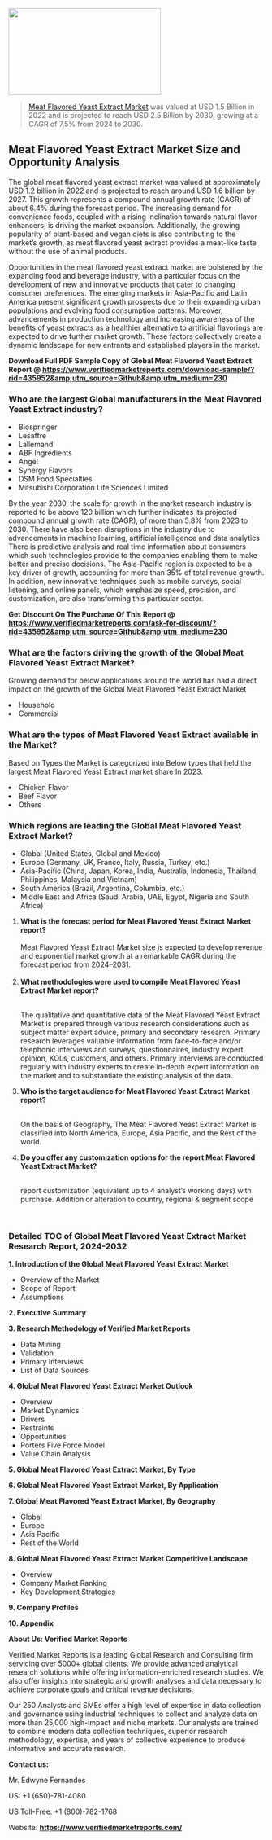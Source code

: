 <img src="https://ffe5etoiles.com/wp-content/uploads/2024/12/MST1-300x171.png" alt="" width="300" height="171" class="alignnone size-medium wp-image-20088" /><blockquote><p><p><a href="https://www.verifiedmarketreports.com/download-sample/?rid=435952&utm_source=Github&utm_medium=230" target="_blank">Meat Flavored Yeast Extract Market</a> was valued at USD 1.5 Billion in 2022 and is projected to reach USD 2.5 Billion by 2030, growing at a CAGR of 7.5% from 2024 to 2030.</p></blockquote><p><h2>Meat Flavored Yeast Extract Market Size and Opportunity Analysis</h2><p>The global meat flavored yeast extract market was valued at approximately USD 1.2 billion in 2022 and is projected to reach around USD 1.6 billion by 2027. This growth represents a compound annual growth rate (CAGR) of about 6.4% during the forecast period. The increasing demand for convenience foods, coupled with a rising inclination towards natural flavor enhancers, is driving the market expansion. Additionally, the growing popularity of plant-based and vegan diets is also contributing to the market’s growth, as meat flavored yeast extract provides a meat-like taste without the use of animal products.</p><p>Opportunities in the meat flavored yeast extract market are bolstered by the expanding food and beverage industry, with a particular focus on the development of new and innovative products that cater to changing consumer preferences. The emerging markets in Asia-Pacific and Latin America present significant growth prospects due to their expanding urban populations and evolving food consumption patterns. Moreover, advancements in production technology and increasing awareness of the benefits of yeast extracts as a healthier alternative to artificial flavorings are expected to drive further market growth. These factors collectively create a dynamic landscape for new entrants and established players in the market.</p></p><p class=""><strong>Download Full PDF Sample Copy of Global Meat Flavored Yeast Extract Report @ <a href="https://www.verifiedmarketreports.com/download-sample/?rid=435952&amp;utm_source=Github&amp;utm_medium=230" target="_blank">https://www.verifiedmarketreports.com/download-sample/?rid=435952&amp;utm_source=Github&amp;utm_medium=230</a></strong></p><h3 id="" class="">Who are the largest Global manufacturers in the Meat Flavored Yeast Extract industry?</h3><p><li>Biospringer</li><li> Lesaffre</li><li> Lallemand</li><li> ABF Ingredients</li><li> Angel</li><li> Synergy Flavors</li><li> DSM Food Specialties</li><li> Mitsubishi Corporation Life Sciences Limited</li></p><div class=""><div class="" dir="" data-message-author-role="" data-message-id="" data-message-model-slug=""><div class=""><div class=""><div class=""><div class="" dir="" data-message-author-role="" data-message-id="" data-message-model-slug=""><div class=""><div class=""><p>By the year 2030, the scale for growth in the market research industry is reported to be above 120 billion which further indicates its projected compound annual growth rate (CAGR), of more than 5.8% from 2023 to 2030. There have also been disruptions in the industry due to advancements in machine learning, artificial intelligence and data analytics There is predictive analysis and real time information about consumers which such technologies provide to the companies enabling them to make better and precise decisions. The Asia-Pacific region is expected to be a key driver of growth, accounting for more than 35% of total revenue growth. In addition, new innovative techniques such as mobile surveys, social listening, and online panels, which emphasize speed, precision, and customization, are also transforming this particular sector.</p><p><strong>Get Discount On The Purchase Of This Report @&nbsp; <a href="https://www.verifiedmarketreports.com/ask-for-discount/?rid=435952&amp;utm_source=Github&amp;utm_medium=230" target="_blank">https://www.verifiedmarketreports.com/ask-for-discount/?rid=435952&amp;utm_source=Github&amp;utm_medium=230</a></strong></p></div></div></div></div></div></div></div></div><h3 id="" class="">What are the factors driving the growth of the Global Meat Flavored Yeast Extract Market?</h3><p id="" class="">Growing demand for below applications around the world has had a direct impact on the growth of the Global Meat Flavored Yeast Extract Market</p><p id="" class=""><li>Household</li><li> Commercial</li></p><h3 id="" class="">What are the types of Meat Flavored Yeast Extract available in the Market?</h3><p id="" class="">Based on Types the Market is categorized into Below types that held the largest Meat Flavored Yeast Extract market share In 2023.</p><p id="" class=""><li>Chicken Flavor</li><li> Beef Flavor</li><li> Others</li></p><h3 id="" class="">Which regions are leading the Global Meat Flavored Yeast Extract Market?</h3><ul><li>Global (United States, Global and Mexico)</li><li>Europe (Germany, UK, France, Italy, Russia, Turkey, etc.)</li><li>Asia-Pacific (China, Japan, Korea, India, Australia, Indonesia, Thailand, Philippines, Malaysia and Vietnam)</li><li>South America (Brazil, Argentina, Columbia, etc.)</li><li>Middle East and Africa (Saudi Arabia, UAE, Egypt, Nigeria and South Africa)</li></ul><p><ol><li><strong>What is the forecast period for Meat Flavored Yeast Extract Market report?<br /></strong><br /><span data-sheets-root="1" data-sheets-value="{&quot;1&quot;:2,&quot;2&quot;:&quot;XXXX size is expected to develop revenue and exponential market growth at a remarkable CAGR during the forecast period from 2024&ndash;2030.&quot;}" data-sheets-userformat="{&quot;2&quot;:12674,&quot;4&quot;:{&quot;1&quot;:2,&quot;2&quot;:16776960},&quot;10&quot;:2,&quot;11&quot;:0,&quot;15&quot;:&quot;Arial&quot;,&quot;16&quot;:12}">Meat Flavored Yeast Extract Market size is expected to develop revenue and exponential market growth at a remarkable CAGR during the forecast period from 2024&ndash;2031.</span><br /><br /></li><li><strong>What methodologies were used to compile Meat Flavored Yeast Extract Market report?<br /><br /></strong><p>The qualitative and quantitative data of the&nbsp;Meat Flavored Yeast Extract Market is prepared through various research considerations such as subject matter expert advice, primary and secondary research. Primary research leverages valuable information from face-to-face and/or telephonic interviews and surveys, questionnaires, industry expert opinion, KOLs, customers, and others. Primary interviews are conducted regularly with industry experts to create in-depth expert information on the market and to substantiate the existing analysis of the data.&nbsp;</p></li><li><strong>Who is the target audience for Meat Flavored Yeast Extract Market report?<br /><br /></strong><p>On the basis of Geography, The&nbsp;Meat Flavored Yeast Extract Market is classified into North America, Europe, Asia Pacific, and the Rest of the world.</p></li><li><strong>Do you offer any customization options for the report Meat Flavored Yeast Extract Market?<br /><br /></strong><p>report customization (equivalent up to 4 analyst&rsquo;s working days) with purchase. Addition or alteration to country, regional &amp; segment scope</p><p>&nbsp;</p></li></ol></p><h3 id="" class="">Detailed TOC of Global Meat Flavored Yeast Extract Market Research Report, 2024-2032</h3><p id="" class=""><strong>1. Introduction of the Global Meat Flavored Yeast Extract Market</strong></p><ul><li>Overview of the Market</li><li>Scope of Report</li><li>Assumptions</li></ul><p id="" class=""><strong>2. Executive Summary</strong></p><p id="" class=""><strong>3. Research Methodology of&nbsp;Verified Market Reports</strong></p><ul><li>Data Mining</li><li>Validation</li><li>Primary Interviews</li><li>List of Data Sources</li></ul><p id="" class=""><strong>4. Global Meat Flavored Yeast Extract Market Outlook</strong></p><ul><li>Overview</li><li>Market Dynamics</li><li>Drivers</li><li>Restraints</li><li>Opportunities</li><li>Porters Five Force Model</li><li>Value Chain Analysis</li></ul><p id="" class=""><strong>5. Global Meat Flavored Yeast Extract Market, By&nbsp;Type</strong></p><p id="" class=""><strong>6. Global Meat Flavored Yeast Extract Market, By Application</strong></p><p id="" class=""><strong>7. Global Meat Flavored Yeast Extract Market, By Geography</strong></p><ul><li>Global</li><li>Europe</li><li>Asia Pacific</li><li>Rest of the World</li></ul><p id="" class=""><strong>8. Global Meat Flavored Yeast Extract Market Competitive Landscape</strong></p><ul><li>Overview</li><li>Company Market Ranking</li><li>Key Development Strategies</li></ul><p id="" class=""><strong>9. Company Profiles</strong></p><p id="" class=""><strong>10. Appendix</strong></p><p id="" class=""><strong>About Us: Verified Market Reports</strong></p><p id="" class="">Verified Market Reports is a leading Global Research and Consulting firm servicing over 5000+ global clients. We provide advanced analytical research solutions while offering information-enriched research studies. We also offer insights into strategic and growth analyses and data necessary to achieve corporate goals and critical revenue decisions.</p><p id="" class="">Our 250 Analysts and SMEs offer a high level of expertise in data collection and governance using industrial techniques to collect and analyze data on more than 25,000 high-impact and niche markets. Our analysts are trained to combine modern data collection techniques, superior research methodology, expertise, and years of collective experience to produce informative and accurate research.</p><p id="" class=""><strong>Contact us:</strong></p><p id="" class="">Mr. Edwyne Fernandes</p><p id="" class="">US: +1 (650)-781-4080</p><p id="" class="">US Toll-Free: +1 (800)-782-1768</p><p id="" class="">Website: <a target="" data-test-app-aware-link=""><strong>https://www.verifiedmarketreports.com/</strong></a></p>
